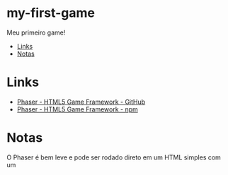 # my-first-game
Meu primeiro game!

- [Links](#links)
- [Notas](#notas)


# Links

- [Phaser - HTML5 Game Framework - GitHub](https://github.com/phaserjs/phaser)
- [Phaser - HTML5 Game Framework - npm](https://www.npmjs.com/package/phaser)


# Notas

O Phaser é bem leve e pode ser rodado direto em um HTML simples com um <script>, ou você pode usar ferramentas modernas (como Vite, Webpack, etc.) para projetos maiores.